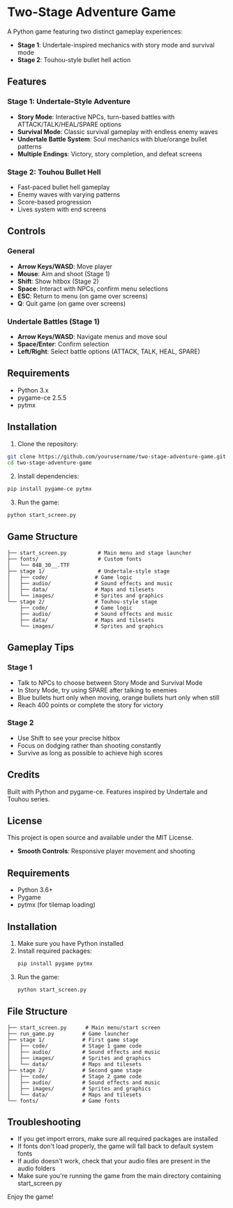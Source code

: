 # Two-Stage Adventure Game

A Python game featuring two distinct gameplay experiences:
- **Stage 1**: Undertale-inspired mechanics with story mode and survival mode
- **Stage 2**: Touhou-style bullet hell action

## Features

### Stage 1: Undertale-Style Adventure
- **Story Mode**: Interactive NPCs, turn-based battles with ATTACK/TALK/HEAL/SPARE options
- **Survival Mode**: Classic survival gameplay with endless enemy waves
- **Undertale Battle System**: Soul mechanics with blue/orange bullet patterns
- **Multiple Endings**: Victory, story completion, and defeat screens

### Stage 2: Touhou Bullet Hell
- Fast-paced bullet hell gameplay
- Enemy waves with varying patterns
- Score-based progression
- Lives system with end screens

## Controls

### General
- **Arrow Keys/WASD**: Move player
- **Mouse**: Aim and shoot (Stage 1)
- **Shift**: Show hitbox (Stage 2)
- **Space**: Interact with NPCs, confirm menu selections
- **ESC**: Return to menu (on game over screens)
- **Q**: Quit game (on game over screens)

### Undertale Battles (Stage 1)
- **Arrow Keys/WASD**: Navigate menus and move soul
- **Space/Enter**: Confirm selection
- **Left/Right**: Select battle options (ATTACK, TALK, HEAL, SPARE)

## Requirements

- Python 3.x
- pygame-ce 2.5.5
- pytmx

## Installation

1. Clone the repository:
```bash
git clone https://github.com/yourusername/two-stage-adventure-game.git
cd two-stage-adventure-game
```

2. Install dependencies:
```bash
pip install pygame-ce pytmx
```

3. Run the game:
```bash
python start_screen.py
```

## Game Structure

```
├── start_screen.py          # Main menu and stage launcher
├── fonts/                   # Custom fonts
│   └── 04B_30__.TTF
├── stage 1/                 # Undertale-style stage
│   ├── code/               # Game logic
│   ├── audio/              # Sound effects and music
│   ├── data/               # Maps and tilesets
│   └── images/             # Sprites and graphics
└── stage 2/                # Touhou-style stage
    ├── code/               # Game logic
    ├── audio/              # Sound effects and music
    ├── data/               # Maps and tilesets
    └── images/             # Sprites and graphics
```

## Gameplay Tips

### Stage 1
- Talk to NPCs to choose between Story Mode and Survival Mode
- In Story Mode, try using SPARE after talking to enemies
- Blue bullets hurt only when moving, orange bullets hurt only when still
- Reach 400 points or complete the story for victory

### Stage 2
- Use Shift to see your precise hitbox
- Focus on dodging rather than shooting constantly
- Survive as long as possible to achieve high scores

## Credits

Built with Python and pygame-ce. Features inspired by Undertale and Touhou series.

## License

This project is open source and available under the MIT License.
- **Smooth Controls**: Responsive player movement and shooting

## Requirements

- Python 3.6+
- Pygame
- pytmx (for tilemap loading)

## Installation

1. Make sure you have Python installed
2. Install required packages:
   ```bash
   pip install pygame pytmx
   ```
3. Run the game:
   ```bash
   python start_screen.py
   ```

## File Structure

```
├── start_screen.py      # Main menu/start screen
├── run_game.py         # Game launcher
├── stage 1/            # First game stage
│   ├── code/           # Stage 1 game code
│   ├── audio/          # Sound effects and music
│   ├── images/         # Sprites and graphics
│   └── data/           # Maps and tilesets
├── stage 2/            # Second game stage
│   ├── code/           # Stage 2 game code
│   ├── audio/          # Sound effects and music
│   ├── images/         # Sprites and graphics
│   └── data/           # Maps and tilesets
└── fonts/              # Game fonts
```

## Troubleshooting

- If you get import errors, make sure all required packages are installed
- If fonts don't load properly, the game will fall back to default system fonts
- If audio doesn't work, check that your audio files are present in the audio folders
- Make sure you're running the game from the main directory containing start_screen.py

Enjoy the game!
